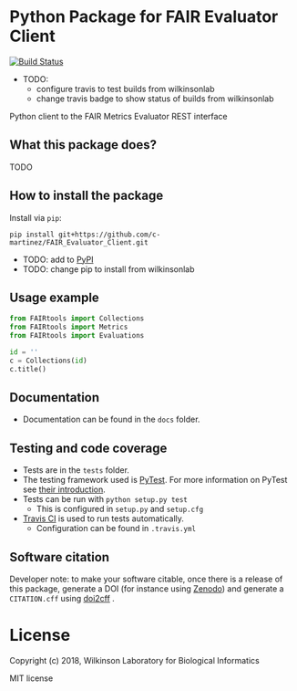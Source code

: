 # Python Package for FAIR Evaluator Client
[![Build Status](https://travis-ci.com/c-martinez/FAIR_Evaluator_Client.svg?branch=master)](https://travis-ci.com/c-martinez/FAIR_Evaluator_Client)
- TODO:
  - configure travis to test builds from wilkinsonlab
  - change travis badge to show status of builds from wilkinsonlab

Python client to the FAIR Metrics Evaluator REST interface

## What this package does?
TODO

## How to install the package
Install via `pip`:

```
pip install git+https://github.com/c-martinez/FAIR_Evaluator_Client.git
```

 - TODO: add to [PyPI](https://pypi.org/)
 - TODO: change pip to install from wilkinsonlab

## Usage example
```python
from FAIRtools import Collections
from FAIRtools import Metrics
from FAIRtools import Evaluations

id = ''
c = Collections(id)
c.title()
```

## Documentation
* Documentation can be found in the `docs` folder.

## Testing and code coverage

* Tests are in the `tests` folder.
* The testing framework used is [PyTest](https://pytest.org). For more information on PyTest see [their introduction](http://pythontesting.net/framework/pytest/pytest-introduction/).
* Tests can be run with `python setup.py test`
  - This is configured in `setup.py` and `setup.cfg`
* [Travis CI](https://travis-ci.com/) is used to run tests automatically.
  - Configuration can be found in `.travis.yml`

## Software citation
Developer note: to make your software citable, once there is a release of this package, generate a DOI (for instance using [Zenodo](https://zenodo.org/)) and generate a `CITATION.cff` using [doi2cff](https://github.com/citation-file-format/doi2cff) .

# License
Copyright (c) 2018, Wilkinson Laboratory for Biological Informatics

MIT license
